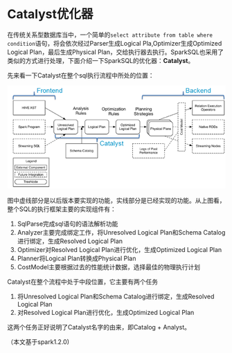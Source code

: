 # Catalyst优化器

在传统关系型数据库当中，一个简单的```select attribute from table where condition```语句，将会依次经过Parser生成Logical Pla,Optimizer生成Optimized Logical Plan，最后生成Physical Plan，交给执行器去执行。SparkSQL也采用了类似的方式进行处理，下面介绍一下SparkSQL的优化器：**Catalyst**。

先来看一下Catalyst在整个sql执行流程中所处的位置：

![](/images/catalyst.png)

图中虚线部分是以后版本要实现的功能，实线部分是已经实现的功能。从上图看，整个SQL的执行框架主要的实现组件有：
1. SqlParse完成sql语句的语法解析功能
2. Analyzer主要完成绑定工作，将Unresolved Logical Plan和Schema Catalog进行绑定，生成Resolved Logical Plan
3. Optimizer对Resolved Logical Plan进行优化，生成Optimized Logical Plan
4. Planner将Logical Plan转换成Physical Plan
5. CostModel主要根据过去的性能统计数据，选择最佳的物理执行计划

Catalyst在整个流程中处于中段位置，它主要有两个任务
1. 将Unresolved Logical Plan和Schema Catalog进行绑定，生成Resolved Logical Plan
2. 对Resolved Logical Plan进行优化，生成Optimized Logical Plan

这两个任务正好说明了Catalyst名字的由来，即Catalog + Analyst。

（本文基于spark1.2.0)




